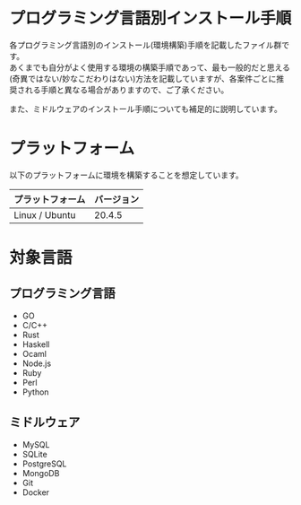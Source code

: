 # プログラミング言語別インストール手順

各プログラミング言語別のインストール(環境構築)手順を記載したファイル群です。  
あくまでも自分がよく使用する環境の構築手順であって、最も一般的だと思える(奇異ではない/妙なこだわりはない)方法を記載していますが、各案件ごとに推奨される手順と異なる場合がありますので、ご了承ください。  

また、ミドルウェアのインストール手順についても補足的に説明しています。  

# プラットフォーム

以下のプラットフォームに環境を構築することを想定しています。

| プラットフォーム | バージョン |
| ---- | ---- |
| Linux / Ubuntu | 20.4.5 |


# 対象言語

## プログラミング言語

- GO
- C/C++
- Rust
- Haskell
- Ocaml
- Node.js
- Ruby
- Perl
- Python


## ミドルウェア

- MySQL
- SQLite
- PostgreSQL
- MongoDB
- Git
- Docker

